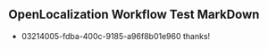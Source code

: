 ## OpenLocalization Workflow Test MarkDown
* 03214005-fdba-400c-9185-a96f8b01e960 thanks!

<!--HONumber=Aug16_HO4-->


